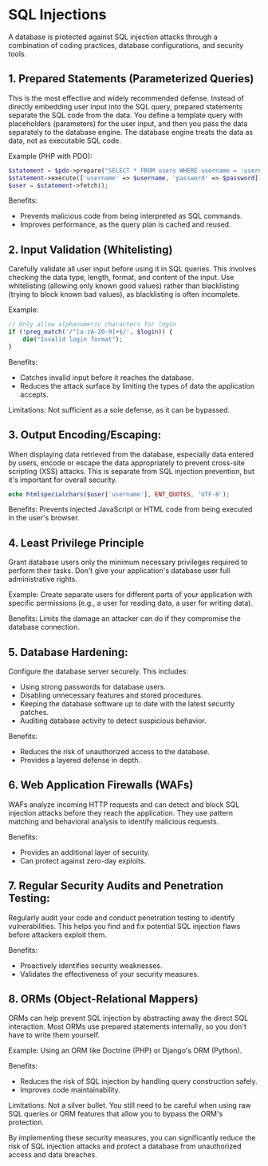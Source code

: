 # SQL Injections

A database is protected against SQL injection attacks through a combination of coding practices, database configurations, and security tools.

## 1. Prepared Statements (Parameterized Queries)

This is the most effective and widely recommended defense. 
Instead of directly embedding user input into the SQL query, prepared statements separate the SQL code from the data. 
You define a template query with placeholders (parameters) for the user input, 
and then you pass the data separately to the database engine. The database engine treats the data as data, not as executable SQL code.

Example (PHP with PDO):

```php
$statement = $pdo->prepare("SELECT * FROM users WHERE username = :username AND password = :password");
$statement->execute(['username' => $username, 'password' => $password]);
$user = $statement->fetch();
```

Benefits:

- Prevents malicious code from being interpreted as SQL commands.
- Improves performance, as the query plan is cached and reused.

## 2. Input Validation (Whitelisting)

Carefully validate all user input before using it in SQL queries. 
This involves checking the data type, length, format, and content of the input. 
Use whitelisting (allowing only known good values) rather than blacklisting (trying to block known bad values), as blacklisting is often incomplete.

Example:

```php
// Only allow alphanumeric characters for login
if (!preg_match('/^[a-zA-Z0-9]+$/', $login)) {
    die("Invalid login format");
}
```

Benefits:

- Catches invalid input before it reaches the database.
- Reduces the attack surface by limiting the types of data the application accepts.

Limitations: Not sufficient as a sole defense, as it can be bypassed.

## 3. Output Encoding/Escaping:

When displaying data retrieved from the database, especially data entered by users, encode or escape the data appropriately to prevent cross-site scripting (XSS) attacks. This is separate from SQL injection prevention, but it's important for overall security.

```php
echo htmlspecialchars($user['username'], ENT_QUOTES, 'UTF-8');
```

Benefits: Prevents injected JavaScript or HTML code from being executed in the user's browser.

## 4. Least Privilege Principle

Grant database users only the minimum necessary privileges required to perform their tasks. Don't give your application's database user full administrative rights.

Example: Create separate users for different parts of your application with specific permissions (e.g., a user for reading data, a user for writing data).

Benefits: Limits the damage an attacker can do if they compromise the database connection.

## 5. Database Hardening:

Configure the database server securely. This includes:

- Using strong passwords for database users.
- Disabling unnecessary features and stored procedures.
- Keeping the database software up to date with the latest security patches.
- Auditing database activity to detect suspicious behavior.

Benefits:
- Reduces the risk of unauthorized access to the database.
- Provides a layered defense in depth.

## 6. Web Application Firewalls (WAFs)

WAFs analyze incoming HTTP requests and can detect and block SQL injection attacks before they reach the application. 
They use pattern matching and behavioral analysis to identify malicious requests.

Benefits:
- Provides an additional layer of security.
- Can protect against zero-day exploits.

## 7. Regular Security Audits and Penetration Testing:

Regularly audit your code and conduct penetration testing to identify vulnerabilities. 
This helps you find and fix potential SQL injection flaws before attackers exploit them.

Benefits:
- Proactively identifies security weaknesses.
- Validates the effectiveness of your security measures.

## 8. ORMs (Object-Relational Mappers)

ORMs can help prevent SQL injection by abstracting away the direct SQL interaction. 
Most ORMs use prepared statements internally, so you don't have to write them yourself.

Example: Using an ORM like Doctrine (PHP) or Django's ORM (Python).

Benefits:

- Reduces the risk of SQL injection by handling query construction safely.
- Improves code maintainability.

Limitations: Not a silver bullet. You still need to be careful when using raw SQL queries or ORM features that allow you to bypass the ORM's protection.

By implementing these security measures, you can significantly reduce the risk of SQL injection attacks and protect a database from unauthorized access and data breaches. 
